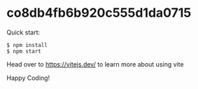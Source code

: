 # co8db4fb6b920c555d1da0715

Quick start:

```
$ npm install
$ npm start
````

Head over to https://vitejs.dev/ to learn more about using vite

Happy Coding!
